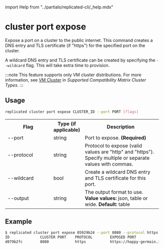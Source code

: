 import Help from "../partials/replicated-cli/\_help.mdx"

# cluster port expose

Expose a port on a cluster to the public internet. This command creates a DNS entry and TLS certificate (if "https") for the specified port on the cluster.

A wildcard DNS entry and TLS certificate can be created by specifying the `--wildcard` flag. This will take extra time to provision.

:::note
This feature supports only VM cluster distributions. For more information, see [VM Cluster](/vendor/testing-supported-clusters#vm-clusters) in _Supported Compatibility Matrix Cluster Types_.
:::

## Usage

```bash
replicated cluster port expose CLUSTER_ID --port PORT [flags]
```

  <table>
  <tr>
    <th width="30%">Flag</th>
    <th width="20%">Type (if applicable)</th>
    <th width="50%">Description</th>
  </tr>
  <tr>
    <td>--port</td>
    <td>string</td>
    <td>Port to expose. <strong>(Required)</strong></td>
  </tr>
  <tr>
    <td>--protocol</td>
    <td>string</td>
    <td>Protocol to expose (valid values are "http" and "https"). Specify multiple or separate values with commas.</td>
  </tr>
  <tr>
    <td>--wildcard</td>
    <td>bool</td>
    <td>Create a wildcard DNS entry and TLS certificate for this port.</td>
  </tr>
  <tr>
    <td>--output</td>
    <td>string</td>
    <td>The output format to use. <strong>Value values:</strong> json, table or wide. <strong>Default:</strong> table</td>
  </tr>
  <Help/>
</table>

## Example

```bash
$ replicated cluster port expose 05929b24 --port 8080 --protocol https --wildcard
ID              CLUSTER PORT    PROTOCOL        EXPOSED PORT                                           WILDCARD        STATUS
d079b2fc        8080            https           https://happy-germain.ingress.replicatedcluster.com    true            pending
```
